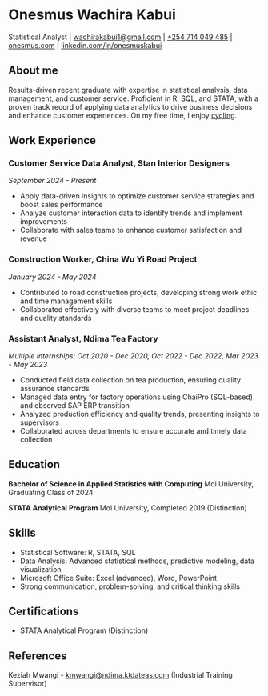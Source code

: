 # Onesmus Wachira Kabui
Statistical Analyst 
| [wachirakabui1@gmail.com](mailto:wachirakabui1@gmail.com) 
| [+254 714 049 485](tel:+254714049485) 
| [onesmus.com](https://onesmus.com/) 
| [linkedin.com/in/onesmuskabui](https://www.linkedin.com/in/onesmuskabui/)

## About me
Results-driven recent graduate with expertise in statistical analysis, data management, and customer service. Proficient in R, SQL, and STATA, with a proven track record of applying data analytics to drive business decisions and enhance customer experiences. On my free time, I enjoy [cycling](https://www.strava.com/athletes/121419863).

## Work Experience

### Customer Service Data Analyst, Stan Interior Designers
*September 2024 - Present*

- Apply data-driven insights to optimize customer service strategies and boost sales performance
- Analyze customer interaction data to identify trends and implement improvements
- Collaborate with sales teams to enhance customer satisfaction and revenue

### Construction Worker, China Wu Yi Road Project
*January 2024 - May 2024*

- Contributed to road construction projects, developing strong work ethic and time management skills
- Collaborated effectively with diverse teams to meet project deadlines and quality standards

### Assistant Analyst, Ndima Tea Factory
*Multiple internships: Oct 2020 - Dec 2020, Oct 2022 - Dec 2022, Mar 2023 - May 2023*

- Conducted field data collection on tea production, ensuring quality assurance standards
- Managed data entry for factory operations using ChaiPro (SQL-based) and observed SAP ERP transition
- Analyzed production efficiency and quality trends, presenting insights to supervisors
- Collaborated across departments to ensure accurate and timely data collection

## Education
**Bachelor of Science in Applied Statistics with Computing**
Moi University, Graduating Class of 2024

**STATA Analytical Program**
Moi University, Completed 2019 (Distinction)

## Skills
- Statistical Software: R, STATA, SQL
- Data Analysis: Advanced statistical methods, predictive modeling, data visualization
- Microsoft Office Suite: Excel (advanced), Word, PowerPoint
- Strong communication, problem-solving, and critical thinking skills

## Certifications
- STATA Analytical Program (Distinction)

## References
Keziah Mwangi - kmwangi@ndima.ktdateas.com (Industrial Training Supervisor)
